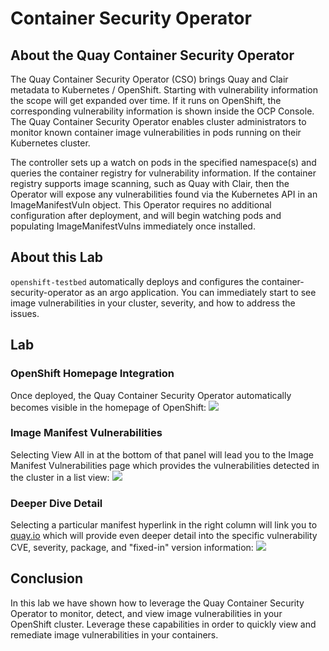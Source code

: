 # Container Security Operator

## About the Quay Container Security Operator

The Quay Container Security Operator (CSO) brings Quay and Clair metadata to Kubernetes / OpenShift. Starting with vulnerability information the scope will get expanded over time. If it runs on OpenShift, the corresponding vulnerability information is shown inside the OCP Console. The Quay Container Security Operator enables cluster administrators to monitor known container image vulnerabilities in pods running on their Kubernetes cluster.

The controller sets up a watch on pods in the specified namespace(s) and queries the container registry for vulnerability information. If the container registry supports image scanning, such as Quay with Clair, then the Operator will expose any vulnerabilities found via the Kubernetes API in an ImageManifestVuln object. This Operator requires no additional configuration after deployment, and will begin watching pods and populating ImageManifestVulns immediately once installed.

## About this Lab

`openshift-testbed` automatically deploys and configures the container-security-operator as an argo application. You can immediately start to see image vulnerabilities in your cluster, severity, and how to address the issues.

## Lab

### OpenShift Homepage Integration

Once deployed, the Quay Container Security Operator automatically becomes visible in the homepage of OpenShift:
![](https://github.com/rcdelacruz/openshift-testbed/blob/master/resources/labs/cso1.png)

### Image Manifest Vulnerabilities

Selecting View All in at the bottom of that panel will lead you to the Image Manifest Vulnerabilities page which provides the vulnerabilities detected in the cluster in a list view:
![](https://github.com/rcdelacruz/openshift-testbed/blob/master/resources/labs/cso2.png)

### Deeper Dive Detail

Selecting a particular manifest hyperlink in the right column will link you to [quay.io](quay.io) which will provide even deeper detail into the specific vulnerability CVE, severity, package, and "fixed-in" version information:
![](https://github.com/rcdelacruz/openshift-testbed/blob/master/resources/labs/cso3.png)

## Conclusion

In this lab we have shown how to leverage the Quay Container Security Operator to monitor, detect, and view image vulnerabilities in your OpenShift cluster. Leverage these capabilities in order to quickly view and remediate image vulnerabilities in your containers.
